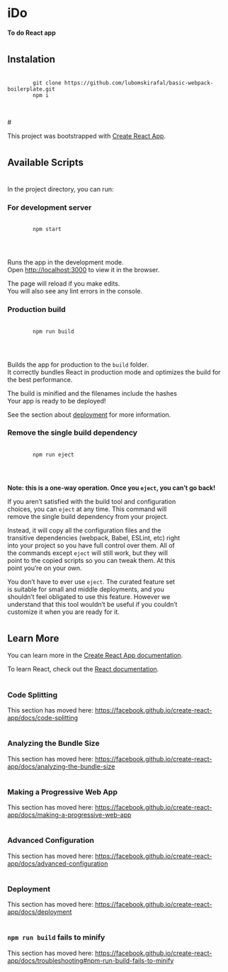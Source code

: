 # **iDo**
**To do React app**
#

## **Instalation**

<pre>
    <code>
        git clone https://github.com/lubomskirafal/basic-webpack-boilerplate.git
        npm i
    </code>
</pre>
<br />
#

This project was bootstrapped with [Create React App](https://github.com/facebook/create-react-app).<br />

#
## Available Scripts
#

In the project directory, you can run:<br />

### **For development server**

<pre>
    <code>
        npm start
    </code>
</pre>
<br />

Runs the app in the development mode.<br />
Open [http://localhost:3000](http://localhost:3000) to view it in the browser.<br />

The page will reload if you make edits.<br />
You will also see any lint errors in the console.<br />

### **Production build**

<pre>
    <code>
        npm run build
    </code>
</pre>
<br />


Builds the app for production to the `build` folder.<br />
It correctly bundles React in production mode and optimizes the build for the best performance.<br />

The build is minified and the filenames include the hashes<br />
Your app is ready to be deployed!<br />

See the section about [deployment](https://facebook.github.io/create-react-app/docs/deployment) for more information.

### **Remove the single build dependency**

<pre>
    <code>
        npm run eject
    </code>
</pre>
<br />

**Note: this is a one-way operation. Once you `eject`, you can’t go back!**

If you aren’t satisfied with the build tool and configuration<br /> choices, you can `eject` at any time. This command will <br />remove the single build dependency from your project.<br />

Instead, it will copy all the configuration files and the<br /> transitive dependencies (webpack, Babel, ESLint, etc) right<br /> into your project so you have full control over them. All of<br /> the commands except `eject` will still work, but they will <br />point to the copied scripts so you can tweak them. At this<br /> point you’re on your own.<br />

You don’t have to ever use `eject`. The curated feature set <br />is suitable for small and middle deployments, and you <br />shouldn’t feel obligated to use this feature. However we <br />understand that this tool wouldn’t be useful if you couldn’t <br />customize it when you are ready for it.<br />

#
## **Learn More**


You can learn more in the [Create React App documentation](https://facebook.github.io/create-react-app/docs/getting-started).<br />

To learn React, check out the [React documentation](https://reactjs.org/).<br />

#
### **Code Splitting**


This section has moved here: https://facebook.github.io/create-react-app/docs/code-splitting

#
### Analyzing the Bundle Size

This section has moved here: https://facebook.github.io/create-react-app/docs/analyzing-the-bundle-size

#
### Making a Progressive Web App

This section has moved here: https://facebook.github.io/create-react-app/docs/making-a-progressive-web-app

#
### Advanced Configuration

This section has moved here: https://facebook.github.io/create-react-app/docs/advanced-configuration

#
### Deployment

This section has moved here: https://facebook.github.io/create-react-app/docs/deployment

#
### `npm run build` fails to minify

This section has moved here: https://facebook.github.io/create-react-app/docs/troubleshooting#npm-run-build-fails-to-minify
